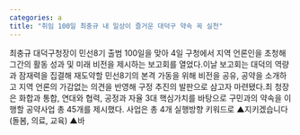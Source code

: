 ```yaml
---
categories: a
title: "취임 100일 최충규 내 일상이 즐거운 대덕구 약속 꼭 실천"
---
```

최충규 대덕구청장이 민선8기 출범 100일을 맞아 4일 구청에서 지역 언론인을 초청해 그간의 활동 성과 및 미래 비전을 제시하는 보고회를 열었다.이날 보고회는 대덕의 역량과 잠재력을 집결해 재도약할 민선8기의 본격 가동을 위해 비전을 공유, 공약을 소개하고 지역 언론의 가감없는 의견을 반영해 구정 추진의 발판으로 삼고자 마련됐다.최 청장은 화합과 통합, 연대와 협력, 공정과 자율 3대 핵심가치를 바탕으로 구민과의 약속을 이행할 공약사업 총 45개를 제시했다. 사업은 총 4개 실행방향 키워드로 ▲지키겠습니다(돌봄, 의료, 교육) ▲바